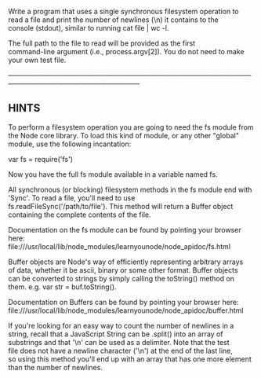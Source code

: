 
Write a program that uses a single synchronous filesystem operation to  
read a file and print the number of newlines (\n) it contains to the  
console (stdout), similar to running cat file | wc -l.  

The full path to the file to read will be provided as the first  
command-line argument (i.e., process.argv[2]). You do not need to make  
your own test file.  

─────────────────────────────────────────────────────────────────────────────  

## HINTS  

To perform a filesystem operation you are going to need the fs module from  
the Node core library. To load this kind of module, or any other "global"  
module, use the following incantation:  

  var fs = require('fs')  

Now you have the full fs module available in a variable named fs.  

All synchronous (or blocking) filesystem methods in the fs module end with  
'Sync'. To read a file, you'll need to use  
fs.readFileSync('/path/to/file'). This method will return a Buffer object  
containing the complete contents of the file.  

Documentation on the fs module can be found by pointing your browser here:  
file:///usr/local/lib/node_modules/learnyounode/node_apidoc/fs.html  

Buffer objects are Node's way of efficiently representing arbitrary arrays  
of data, whether it be ascii, binary or some other format. Buffer objects  
can be converted to strings by simply calling the toString() method on  
them. e.g. var str = buf.toString().  

Documentation on Buffers can be found by pointing your browser here:  
file:///usr/local/lib/node_modules/learnyounode/node_apidoc/buffer.html  

If you're looking for an easy way to count the number of newlines in a  
string, recall that a JavaScript String can be .split() into an array of  
substrings and that '\n' can be used as a delimiter. Note that the test  
file does not have a newline character ('\n') at the end of the last line,  
so using this method you'll end up with an array that has one more element  
than the number of newlines.
